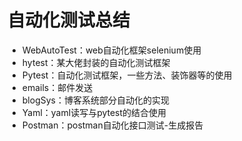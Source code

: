 # 自动化测试总结

- WebAutoTest：web自动化框架selenium使用
- hytest：某大佬封装的自动化测试框架
- Pytest：自动化测试框架，一些方法、装饰器等的使用
- emails：邮件发送
- blogSys：博客系统部分自动化的实现
- Yaml：yaml读写与pytest的结合使用
- Postman：postman自动化接口测试-生成报告